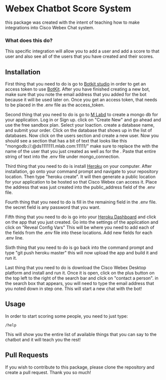 # Webex Chatbot Score System

this package was created with the intent of teaching how to make integrations into Cisco Webex Chat system. 

### What does this do?
This specific integration will allow you to add a user and add a score to that user and also see all of the users that you have created and their scores.

## Installation

First thing that you need to do is go to [Botkit studio](https://studio.botkit.ai/login) in order to get an access token to use [BotKit](https://botkit.ai/docs/). After you have finished creating a new bot, make sure that you note the email address that you added for the bot because it will be used later on. Once you get an access token, that needs to be placed in the .env file as the access_token.

Second thing that you need to do is go to [M Labd](https://mlab.com/) to create a mongo db for your application. Log in or Sign up. click on "Create New" and go ahead and use the free sandbox plan. Select your loaction. create a database name, and submit your order. Click on the database that shows up in the list of databases. Now click on the users section and create a new user. Now you should see a section that has a bit of text that looks like this "mongodb://<dbuser>:<dbpassword>@ds1111111.mlab.com:11111/<your database name>" make sure to replace the <dbuser> with the name of the user that you just created as well as for the <dbpassword>. Paste that entire string of text into the .env file under mongo_connection.

Third thing that you need to do is install [Heroku](https://devcenter.heroku.com/articles/heroku-cli) on your computer. After installation, go onto your command prompt and navigate to your repository location. Then type "heroku create". It will then generate a public location for your application to be hosted so that Cisco Webex can access it. Place the address that was just created into the public_address field of the .env file.

Fourth thing that you need to do is fill in the remaining field in the .env file. the secret field is any password that you want.

Fifth thing that you need to do is go into your [Heroku Dashboard](https://dashboard.heroku.com/apps) and click on the app that you just created. Go into the settings of the application and click on "Reveal Config Vars" This will be where you need to add each of the fields from the .env file into these locations. Add new fields for each .env line.

Sixth thing that you need to do is go back into the command prompt and type "git push heroku master" this will now upload the app and build it and run it.

Last thing that you need to do is download the Cisco Webex Desktop platform and install and run it. Once it is open, click on the plus button on the top left to the right of the search bar and click on "contact a person". in the search box that appears, you will need to type the email address that you noted down in step one. This will start a new chat with the bot!

## Usage

In order to start scoring some people, you need to just type:

```/help```

This will show you the entire list of available things that you can say to the chatbot and it will teach you the rest!

## Pull Requests

If you wish to contribute to this package, please clone the repository and create a pull request. Thank you so much!